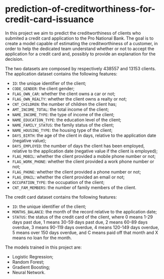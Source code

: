 # prediction-of-creditworthiness-for-credit-card-issuance

In this project we aim to predict the creditworthiness of clients who submited a credit card application to the Pro National Bank. The goal is to create a model capable of estimating the creditworthiness of a customer, in order to help the dedicated team understand whether or not to accept the application for a credit card and, possibly to provide an explanation for the decision.

The two datasets are composed by respectively 438557 and 13153 clients.
The application dataset contains the following features:
- `ID`: the unique identifier of the client;
- `CODE_GENDER`: the client gender;
- `FLAG_OWN_CAR`: whether the client owns a car or not;
- `FLAG_OWN_REALTY`: whether the client owns a realty or not;
- `CNT_CHILDREN`: the number of children the client has;
- `AMT_INCOME_TOTAL`: the total income of the client;
- `NAME_INCOME_TYPE`: the type of income of the client;
- `NAME_EDUCATION_TYPE`: the education level of the client;
- `NAME_FAMILY_STATUS`: the family status of the client;
- `NAME_HOUSING_TYPE`: the housing type of the client;
- `DAYS_BIRTH`: the age of the client in days, relative to the application date (negative value);
- `DAYS_EMPLOYED`: the number of days the client has been employed, relative to the application date (negative value if the client is employed);
- `FLAG_MOBIL`: whether the client provided a mobile phone number or not;
- `FLAG_WORK_PHONE`: whether the client provided a work phone number or not;
- `FLAG_PHONE`: whether the client provided a phone number or not;
- `FLAG_EMAIL`: whether the client provided an email or not;
- `OCCUPATION_TYPE`: the occupation of the client;
- `CNT_FAM_MEMBERS`: the number of family members of the client.


The credit card dataset contains the following features:
- `ID`: the unique identifier of the client;
- `MONTHS_BALANCE`: the month of the record relative to the application date;
- `STATUS`: the status of the credit card of the client, where 0 means 1-29 days past due, 1 means 30-59 days past due, 2 means 60-89 days overdue, 
3 means 90-119 days overdue, 4 means 120-149 days overdue, 5 means over 150 days overdue, and C means paid off that month and X means no loan for the month.

The models trained in this project are:
- Logistic Regression;
- Random Forest;
- Gradient Boosting;
- Neural Network.
